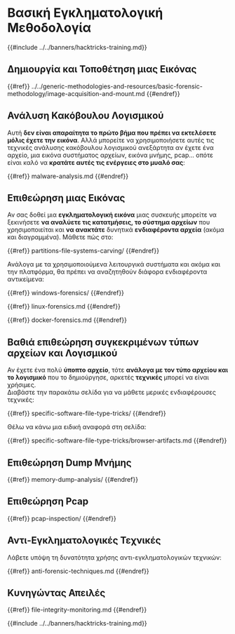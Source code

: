 # Βασική Εγκληματολογική Μεθοδολογία

{{#include ../../banners/hacktricks-training.md}}

## Δημιουργία και Τοποθέτηση μιας Εικόνας

{{#ref}}
../../generic-methodologies-and-resources/basic-forensic-methodology/image-acquisition-and-mount.md
{{#endref}}

## Ανάλυση Κακόβουλου Λογισμικού

Αυτή **δεν είναι απαραίτητα το πρώτο βήμα που πρέπει να εκτελέσετε μόλις έχετε την εικόνα**. Αλλά μπορείτε να χρησιμοποιήσετε αυτές τις τεχνικές ανάλυσης κακόβουλου λογισμικού ανεξάρτητα αν έχετε ένα αρχείο, μια εικόνα συστήματος αρχείων, εικόνα μνήμης, pcap... οπότε είναι καλό να **κρατάτε αυτές τις ενέργειες στο μυαλό σας**:

{{#ref}}
malware-analysis.md
{{#endref}}

## Επιθεώρηση μιας Εικόνας

Αν σας δοθεί μια **εγκληματολογική εικόνα** μιας συσκευής μπορείτε να ξεκινήσετε **να αναλύετε τις κατατμήσεις, το σύστημα αρχείων** που χρησιμοποιείται και **να ανακτάτε** δυνητικά **ενδιαφέροντα αρχεία** (ακόμα και διαγραμμένα). Μάθετε πώς στο:

{{#ref}}
partitions-file-systems-carving/
{{#endref}}

Ανάλογα με τα χρησιμοποιούμενα λειτουργικά συστήματα και ακόμα και την πλατφόρμα, θα πρέπει να αναζητηθούν διάφορα ενδιαφέροντα αντικείμενα:

{{#ref}}
windows-forensics/
{{#endref}}

{{#ref}}
linux-forensics.md
{{#endref}}

{{#ref}}
docker-forensics.md
{{#endref}}

## Βαθιά επιθεώρηση συγκεκριμένων τύπων αρχείων και Λογισμικού

Αν έχετε ένα πολύ **ύποπτο** **αρχείο**, τότε **ανάλογα με τον τύπο αρχείου και το λογισμικό** που το δημιούργησε, αρκετές **τεχνικές** μπορεί να είναι χρήσιμες.\
Διαβάστε την παρακάτω σελίδα για να μάθετε μερικές ενδιαφέρουσες τεχνικές:

{{#ref}}
specific-software-file-type-tricks/
{{#endref}}

Θέλω να κάνω μια ειδική αναφορά στη σελίδα:

{{#ref}}
specific-software-file-type-tricks/browser-artifacts.md
{{#endref}}

## Επιθεώρηση Dump Μνήμης

{{#ref}}
memory-dump-analysis/
{{#endref}}

## Επιθεώρηση Pcap

{{#ref}}
pcap-inspection/
{{#endref}}

## **Αντι-Εγκληματολογικές Τεχνικές**

Λάβετε υπόψη τη δυνατότητα χρήσης αντι-εγκληματολογικών τεχνικών:

{{#ref}}
anti-forensic-techniques.md
{{#endref}}

## Κυνηγώντας Απειλές

{{#ref}}
file-integrity-monitoring.md
{{#endref}}

{{#include ../../banners/hacktricks-training.md}}
